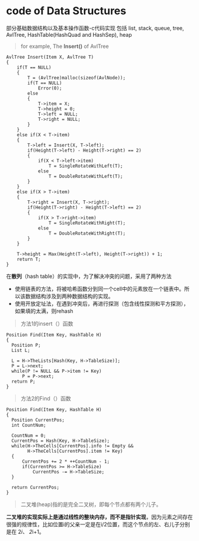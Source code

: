 # code of Data Structures
部分基础数据结构以及基本操作函数-c代码实现
包括 list, stack, queue, tree, AvlTree, HashTable(HashQuad and HashSep), heap

> for example, The **Insert()** of AvlTree

  ```
  AvlTree Insert(Item X, AvlTree T)
  {
	  if(T == NULL)
	  {
		  T = (AvlTree)malloc(sizeof(AvlNode));
		  if(T == NULL)
			  Error(0);
		  else
		  {
			  T->item = X;
			  T->height = 0;
			  T->left = NULL;
			  T->right = NULL;
		  }
	  }
	  else if(X < T->item)
	  {
		  T->left = Insert(X, T->left);
		  if(Height(T->left) - Height(T->right) == 2)
		  {
			  if(X < T->left->item)
				  T = SingleRotateWithLeft(T);
			  else
				  T = DoubleRotateWithLeft(T);
		  }
	  }
	  else if(X > T->item)
	  {
		  T->right = Insert(X, T->right);
		  if(Height(T->right) - Height(T->left) == 2)
		  {
			  if(X > T->right->item)
				  T = SingleRotateWithRight(T);
			  else
				  T = DoubleRotateWithRight(T);
		  }
	  }

	  T->height = Max(Height(T->left), Height(T->right)) + 1;
	  return T;
  }
  ```

  在**散列**（hash table）的实现中，为了解决冲突的问题，采用了两种方法
  - 使用链表的方法，将被哈希函数分到同一个cell中的元素放在一个链表中。所以该数据结构涉及到两种数据结构的实现。
  - 使用开放定址法，在遇到冲突后，再进行探测（包含线性探测和平方探测），如果填的太满，则rehash

> 方法1的insert（）函数

  ```
  Position Find(Item Key, HashTable H)
  {
  	Position P;
  	List L;

  	L = H->TheLists[Hash(Key, H->TableSize)];
  	P = L->next;
  	while(P != NULL && P->item != Key)
  		P = P->next;
  	return P;
  }

  ```

  > 方法2的Find（）函数

  ```
  Position Find(Item Key, HashTable H)
  {
  	Position CurrentPos;
  	int CountNum;

  	CountNum = 0;
  	CurrentPos = Hash(Key, H->TableSize);
  	while(H->TheCells[CurrentPos].info != Empty &&
  		  H->TheCells[CurrentPos].item != Key)
  	{
  		CurrentPos += 2 * ++CountNum - 1;
  		if(CurrentPos >= H->TableSize)
  			CurrentPos -= H->TableSize;
  	}

  	return CurrentPos;
  }
  ```

  >二叉堆(heap)指的是完全二叉树，即每个节点都有两个儿子。

  **二叉堆的实现实际上是通过线性的整块内存，而不是指针实现**，因为元素之间存在很强的规律性，比如位置i的父亲一定是在i/2位置，而这个节点的左、右儿子分别是在 2*i、 2*i+1。
